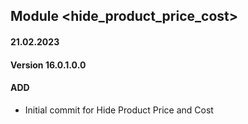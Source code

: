 ## Module <hide_product_price_cost>

#### 21.02.2023
#### Version 16.0.1.0.0
#### ADD

- Initial commit for Hide Product Price and Cost
